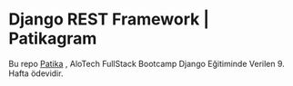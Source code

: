 # Django REST Framework | Patikagram

Bu repo [Patika](https://www.patika.dev) , AloTech FullStack Bootcamp Django Eğitiminde Verilen 9. Hafta ödevidir.
